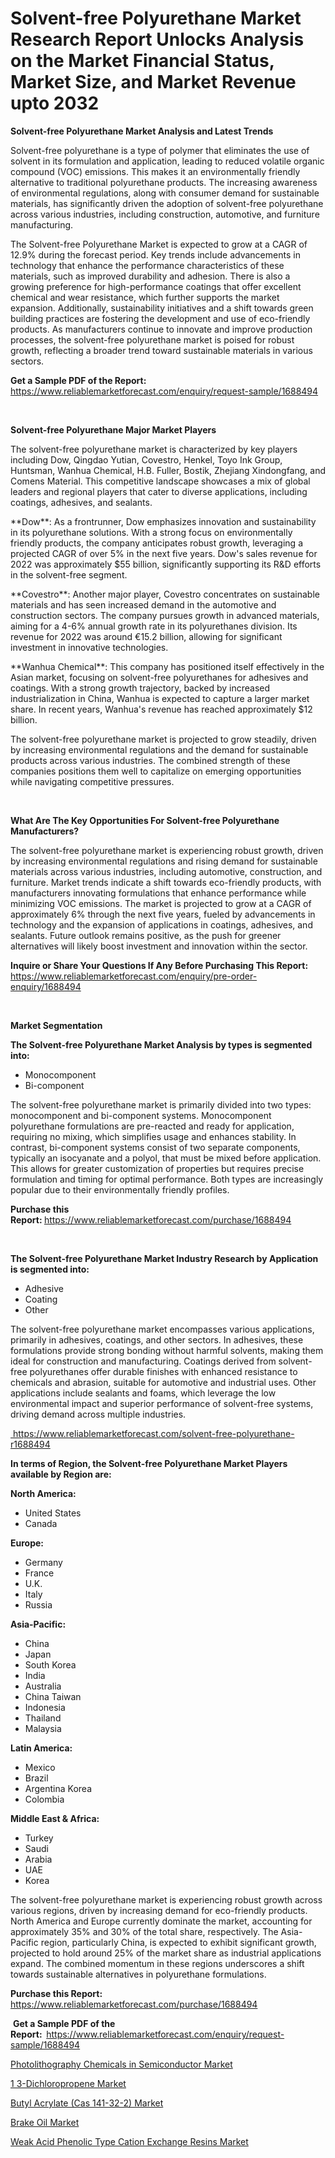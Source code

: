 <p><h1>Solvent-free Polyurethane Market Research Report Unlocks Analysis on the Market Financial Status, Market Size, and Market Revenue upto 2032</h1></p><p><strong>Solvent-free Polyurethane Market Analysis and Latest Trends</strong></p>
<p><p>Solvent-free polyurethane is a type of polymer that eliminates the use of solvent in its formulation and application, leading to reduced volatile organic compound (VOC) emissions. This makes it an environmentally friendly alternative to traditional polyurethane products. The increasing awareness of environmental regulations, along with consumer demand for sustainable materials, has significantly driven the adoption of solvent-free polyurethane across various industries, including construction, automotive, and furniture manufacturing.</p><p>The Solvent-free Polyurethane Market is expected to grow at a CAGR of 12.9% during the forecast period. Key trends include advancements in technology that enhance the performance characteristics of these materials, such as improved durability and adhesion. There is also a growing preference for high-performance coatings that offer excellent chemical and wear resistance, which further supports the market expansion. Additionally, sustainability initiatives and a shift towards green building practices are fostering the development and use of eco-friendly products. As manufacturers continue to innovate and improve production processes, the solvent-free polyurethane market is poised for robust growth, reflecting a broader trend toward sustainable materials in various sectors.</p></p>
<p><strong>Get a Sample PDF of the Report:&nbsp;</strong> <a href="https://www.reliablemarketforecast.com/enquiry/request-sample/1688494?utm_campaign=1903&utm_medium=2&utm_source=Github&utm_content=ia&utm_term=26032025&utm_id=solvent-free-polyurethane">https://www.reliablemarketforecast.com/enquiry/request-sample/1688494</a></p>
<p>&nbsp;</p>
<p><strong>Solvent-free Polyurethane Major Market Players</strong></p>
<p><p>The solvent-free polyurethane market is characterized by key players including Dow, Qingdao Yutian, Covestro, Henkel, Toyo Ink Group, Huntsman, Wanhua Chemical, H.B. Fuller, Bostik, Zhejiang Xindongfang, and Comens Material. This competitive landscape showcases a mix of global leaders and regional players that cater to diverse applications, including coatings, adhesives, and sealants.</p><p>**Dow**: As a frontrunner, Dow emphasizes innovation and sustainability in its polyurethane solutions. With a strong focus on environmentally friendly products, the company anticipates robust growth, leveraging a projected CAGR of over 5% in the next five years. Dow's sales revenue for 2022 was approximately $55 billion, significantly supporting its R&D efforts in the solvent-free segment.</p><p>**Covestro**: Another major player, Covestro concentrates on sustainable materials and has seen increased demand in the automotive and construction sectors. The company pursues growth in advanced materials, aiming for a 4-6% annual growth rate in its polyurethanes division. Its revenue for 2022 was around €15.2 billion, allowing for significant investment in innovative technologies.</p><p>**Wanhua Chemical**: This company has positioned itself effectively in the Asian market, focusing on solvent-free polyurethanes for adhesives and coatings. With a strong growth trajectory, backed by increased industrialization in China, Wanhua is expected to capture a larger market share. In recent years, Wanhua's revenue has reached approximately $12 billion.</p><p>The solvent-free polyurethane market is projected to grow steadily, driven by increasing environmental regulations and the demand for sustainable products across various industries. The combined strength of these companies positions them well to capitalize on emerging opportunities while navigating competitive pressures.</p></p>
<p>&nbsp;</p>
<p><strong>What Are The Key Opportunities For Solvent-free Polyurethane Manufacturers?</strong></p>
<p><p>The solvent-free polyurethane market is experiencing robust growth, driven by increasing environmental regulations and rising demand for sustainable materials across various industries, including automotive, construction, and furniture. Market trends indicate a shift towards eco-friendly products, with manufacturers innovating formulations that enhance performance while minimizing VOC emissions. The market is projected to grow at a CAGR of approximately 6% through the next five years, fueled by advancements in technology and the expansion of applications in coatings, adhesives, and sealants. Future outlook remains positive, as the push for greener alternatives will likely boost investment and innovation within the sector.</p></p>
<p><strong>Inquire or Share Your Questions If Any Before Purchasing This Report:</strong> <a href="https://www.reliablemarketforecast.com/enquiry/pre-order-enquiry/1688494?utm_campaign=1903&utm_medium=2&utm_source=Github&utm_content=ia&utm_term=26032025&utm_id=solvent-free-polyurethane">https://www.reliablemarketforecast.com/enquiry/pre-order-enquiry/1688494</a></p>
<p>&nbsp;</p>
<p><strong>Market Segmentation</strong></p>
<p><strong>The Solvent-free Polyurethane Market Analysis by types is segmented into:</strong></p>
<p><ul><li>Monocomponent</li><li>Bi-component</li></ul></p>
<p><p>The solvent-free polyurethane market is primarily divided into two types: monocomponent and bi-component systems. Monocomponent polyurethane formulations are pre-reacted and ready for application, requiring no mixing, which simplifies usage and enhances stability. In contrast, bi-component systems consist of two separate components, typically an isocyanate and a polyol, that must be mixed before application. This allows for greater customization of properties but requires precise formulation and timing for optimal performance. Both types are increasingly popular due to their environmentally friendly profiles.</p></p>
<p><strong>Purchase this Report:&nbsp;</strong><a href="https://www.reliablemarketforecast.com/purchase/1688494?utm_campaign=1903&utm_medium=2&utm_source=Github&utm_content=ia&utm_term=26032025&utm_id=solvent-free-polyurethane">https://www.reliablemarketforecast.com/purchase/1688494</a></p>
<p>&nbsp;</p>
<p><strong>The Solvent-free Polyurethane Market Industry Research by Application is segmented into:</strong></p>
<p><ul><li>Adhesive</li><li>Coating</li><li>Other</li></ul></p>
<p><p>The solvent-free polyurethane market encompasses various applications, primarily in adhesives, coatings, and other sectors. In adhesives, these formulations provide strong bonding without harmful solvents, making them ideal for construction and manufacturing. Coatings derived from solvent-free polyurethanes offer durable finishes with enhanced resistance to chemicals and abrasion, suitable for automotive and industrial uses. Other applications include sealants and foams, which leverage the low environmental impact and superior performance of solvent-free systems, driving demand across multiple industries.</p></p>
<p><a href="https://www.reliablemarketforecast.com/solvent-free-polyurethane-r1688494?utm_campaign=1903&utm_medium=2&utm_source=Github&utm_content=ia&utm_term=26032025&utm_id=solvent-free-polyurethane">&nbsp;https://www.reliablemarketforecast.com/solvent-free-polyurethane-r1688494</a></p>
<p><strong>In terms of Region, the Solvent-free Polyurethane Market Players available by Region are:</strong></p>
<p>
    <p> <strong> North America: </strong>
        <ul>
            <li>United States</li>
            <li>Canada</li>
        </ul>
        </p> 
    <p> <strong> Europe: </strong>
        <ul>
            <li>Germany</li>
            <li>France</li>
            <li>U.K.</li>
            <li>Italy</li>
            <li>Russia</li>
        </ul>
        </p> 
    <p> <strong> Asia-Pacific: </strong>
        <ul>
            <li>China</li>
            <li>Japan</li>
            <li>South Korea</li>
            <li>India</li>
            <li>Australia</li>
            <li>China Taiwan</li>
            <li>Indonesia</li>
            <li>Thailand</li>
            <li>Malaysia</li>
        </ul>
        </p> 
    <p> <strong> Latin America: </strong>
        <ul>
            <li>Mexico</li>
            <li>Brazil</li>
            <li>Argentina Korea</li>
            <li>Colombia</li>
        </ul>
        </p> 
    <p> <strong> Middle East & Africa: </strong>
        <ul>
            <li>Turkey</li>
            <li>Saudi</li>
            <li>Arabia</li>
            <li>UAE</li>
            <li>Korea</li>
        </ul>
    </p>
    </p>
<p><p>The solvent-free polyurethane market is experiencing robust growth across various regions, driven by increasing demand for eco-friendly products. North America and Europe currently dominate the market, accounting for approximately 35% and 30% of the total share, respectively. The Asia-Pacific region, particularly China, is expected to exhibit significant growth, projected to hold around 25% of the market share as industrial applications expand. The combined momentum in these regions underscores a shift towards sustainable alternatives in polyurethane formulations.</p></p>
<p><strong>Purchase this Report: </strong><a href="https://www.reliablemarketforecast.com/purchase/1688494?utm_campaign=1903&utm_medium=2&utm_source=Github&utm_content=ia&utm_term=26032025&utm_id=solvent-free-polyurethane">https://www.reliablemarketforecast.com/purchase/1688494</a></p>
<p>&nbsp;<strong>Get a Sample PDF of the Report:&nbsp;&nbsp;</strong><a href="https://www.reliablemarketforecast.com/enquiry/request-sample/1688494?utm_campaign=1903&utm_medium=2&utm_source=Github&utm_content=ia&utm_term=26032025&utm_id=solvent-free-polyurethane">https://www.reliablemarketforecast.com/enquiry/request-sample/1688494</a></p>
<p><strong></strong></p>
<p><p><a href="https://github.com/keehnkaesssi/Market-Research-Report-List-1/blob/main/photolithography-chemicals-in-semiconductor-market.md?utm_campaign=1903&utm_medium=2&utm_source=Github&utm_content=ia&utm_term=26032025&utm_id=solvent-free-polyurethane">Photolithography Chemicals in Semiconductor Market</a></p><p><a href="https://github.com/landtmman/Market-Research-Report-List-1/blob/main/1-3-dichloropropene-market.md?utm_campaign=1903&utm_medium=2&utm_source=Github&utm_content=ia&utm_term=26032025&utm_id=solvent-free-polyurethane">1 3-Dichloropropene Market</a></p><p><a href="https://github.com/viohlbrenksf/Market-Research-Report-List-1/blob/main/butyl-acrylate-cas-141-32-2-market.md?utm_campaign=1903&utm_medium=2&utm_source=Github&utm_content=ia&utm_term=26032025&utm_id=solvent-free-polyurethane">Butyl Acrylate (Cas 141-32-2) Market</a></p><p><a href="https://github.com/tigoryemm/Market-Research-Report-List-1/blob/main/brake-oil-market.md?utm_campaign=1903&utm_medium=2&utm_source=Github&utm_content=ia&utm_term=26032025&utm_id=solvent-free-polyurethane">Brake Oil Market</a></p><p><a href="https://github.com/vasosblenksk/Market-Research-Report-List-1/blob/main/weak-acid-phenolic-type-cation-exchange-resins-market.md?utm_campaign=1903&utm_medium=2&utm_source=Github&utm_content=ia&utm_term=26032025&utm_id=solvent-free-polyurethane">Weak Acid Phenolic Type Cation Exchange Resins Market</a></p></p>